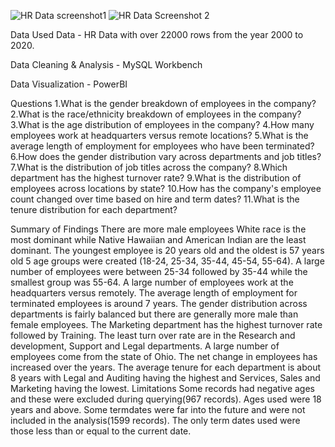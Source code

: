 ![HR Data screenshot1](https://github.com/Mamba-244/HR-Dashboard-MySQL-PowerBI/assets/154870647/93ff67e2-4528-4ff6-a08a-3091173ede2f)
![HR Data Screenshot 2](https://github.com/Mamba-244/HR-Dashboard-MySQL-PowerBI/assets/154870647/178477f0-83d4-4588-ab72-3884c9292a41)


Data Used
Data - HR Data with over 22000 rows from the year 2000 to 2020.

Data Cleaning & Analysis - MySQL Workbench

Data Visualization - PowerBI

Questions
1.What is the gender breakdown of employees in the company?
2.What is the race/ethnicity breakdown of employees in the company?
3.What is the age distribution of employees in the company?
4.How many employees work at headquarters versus remote locations?
5.What is the average length of employment for employees who have been terminated?
6.How does the gender distribution vary across departments and job titles?
7.What is the distribution of job titles across the company?
8.Which department has the highest turnover rate?
9.What is the distribution of employees across locations by state?
10.How has the company's employee count changed over time based on hire and term dates?
11.What is the tenure distribution for each department?

Summary of Findings
There are more male employees
White race is the most dominant while Native Hawaiian and American Indian are the least dominant.
The youngest employee is 20 years old and the oldest is 57 years old
5 age groups were created (18-24, 25-34, 35-44, 45-54, 55-64). A large number of employees were between 25-34 followed by 35-44 while the smallest group was 55-64.
A large number of employees work at the headquarters versus remotely.
The average length of employment for terminated employees is around 7 years.
The gender distribution across departments is fairly balanced but there are generally more male than female employees.
The Marketing department has the highest turnover rate followed by Training. The least turn over rate are in the Research and development, Support and Legal departments.
A large number of employees come from the state of Ohio.
The net change in employees has increased over the years.
The average tenure for each department is about 8 years with Legal and Auditing having the highest and Services, Sales and Marketing having the lowest.
Limitations
Some records had negative ages and these were excluded during querying(967 records). Ages used were 18 years and above.
Some termdates were far into the future and were not included in the analysis(1599 records). The only term dates used were those less than or equal to the current date.
